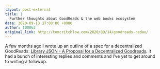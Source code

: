 ```yaml
---
layout: post-external
title: |
  Further thoughts about GoodReads & the web books ecosystem
date: 2020-09-13 17:00:00 +0000
author: 100063
original_link: http://tomcritchlow.com/2020/09/14/goodreads-redux/
---
```


A few months ago I wrote up an outline of a spec for a decentralized GoodReads: [Library JSON - A Proposal for a Decentralized Goodreads](https://tomcritchlow.com/2020/04/15/library-json/). It had a bunch of interesting replies and comments and I’ve yet to get around to writing a followup.
